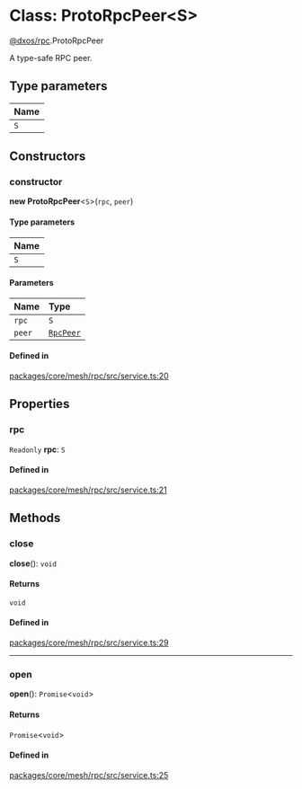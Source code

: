 # Class: ProtoRpcPeer<S\>

[@dxos/rpc](../modules/dxos_rpc.md).ProtoRpcPeer

A type-safe RPC peer.

## Type parameters

| Name |
| :------ |
| `S` |

## Constructors

### constructor

**new ProtoRpcPeer**<`S`\>(`rpc`, `peer`)

#### Type parameters

| Name |
| :------ |
| `S` |

#### Parameters

| Name | Type |
| :------ | :------ |
| `rpc` | `S` |
| `peer` | [`RpcPeer`](dxos_rpc.RpcPeer.md) |

#### Defined in

[packages/core/mesh/rpc/src/service.ts:20](https://github.com/dxos/dxos/blob/main/packages/core/mesh/rpc/src/service.ts#L20)

## Properties

### rpc

 `Readonly` **rpc**: `S`

#### Defined in

[packages/core/mesh/rpc/src/service.ts:21](https://github.com/dxos/dxos/blob/main/packages/core/mesh/rpc/src/service.ts#L21)

## Methods

### close

**close**(): `void`

#### Returns

`void`

#### Defined in

[packages/core/mesh/rpc/src/service.ts:29](https://github.com/dxos/dxos/blob/main/packages/core/mesh/rpc/src/service.ts#L29)

___

### open

**open**(): `Promise`<`void`\>

#### Returns

`Promise`<`void`\>

#### Defined in

[packages/core/mesh/rpc/src/service.ts:25](https://github.com/dxos/dxos/blob/main/packages/core/mesh/rpc/src/service.ts#L25)
